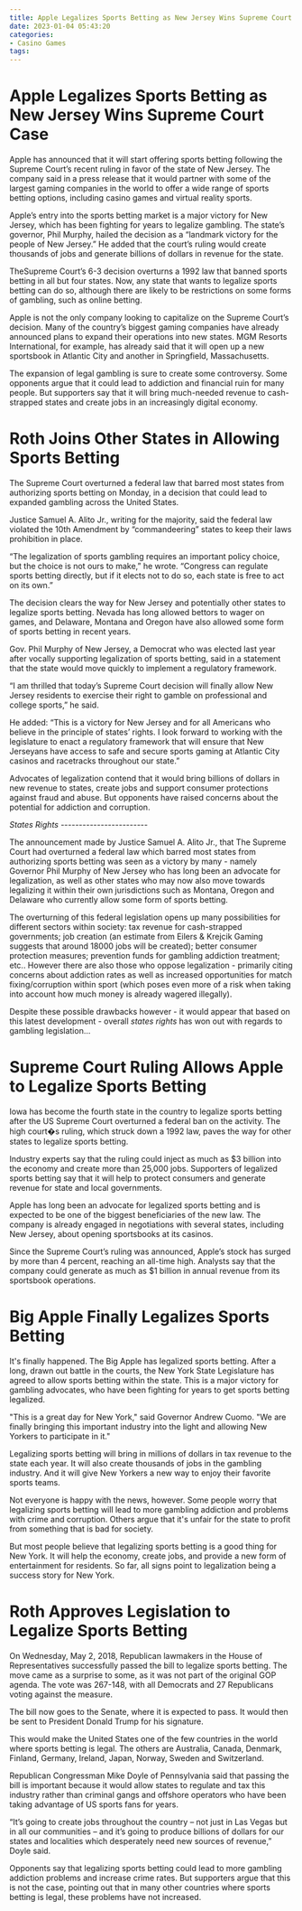 ```yaml
---
title: Apple Legalizes Sports Betting as New Jersey Wins Supreme Court Case
date: 2023-01-04 05:43:20
categories:
- Casino Games
tags:
---
```



#  Apple Legalizes Sports Betting as New Jersey Wins Supreme Court Case

Apple has announced that it will start offering sports betting following the Supreme Court’s recent ruling in favor of the state of New Jersey. The company said in a press release that it would partner with some of the largest gaming companies in the world to offer a wide range of sports betting options, including casino games and virtual reality sports.

Apple’s entry into the sports betting market is a major victory for New Jersey, which has been fighting for years to legalize gambling. The state’s governor, Phil Murphy, hailed the decision as a “landmark victory for the people of New Jersey.” He added that the court’s ruling would create thousands of jobs and generate billions of dollars in revenue for the state.

TheSupreme Court’s 6-3 decision overturns a 1992 law that banned sports betting in all but four states. Now, any state that wants to legalize sports betting can do so, although there are likely to be restrictions on some forms of gambling, such as online betting.

Apple is not the only company looking to capitalize on the Supreme Court’s decision. Many of the country’s biggest gaming companies have already announced plans to expand their operations into new states. MGM Resorts International, for example, has already said that it will open up a new sportsbook in Atlantic City and another in Springfield, Massachusetts.

The expansion of legal gambling is sure to create some controversy. Some opponents argue that it could lead to addiction and financial ruin for many people. But supporters say that it will bring much-needed revenue to cash-strapped states and create jobs in an increasingly digital economy.

#  Roth Joins Other States in Allowing Sports Betting

The Supreme Court overturned a federal law that barred most states from authorizing sports betting on Monday, in a decision that could lead to expanded gambling across the United States.

Justice Samuel A. Alito Jr., writing for the majority, said the federal law violated the 10th Amendment by “commandeering” states to keep their laws prohibition in place.

“The legalization of sports gambling requires an important policy choice, but the choice is not ours to make,” he wrote. “Congress can regulate sports betting directly, but if it elects not to do so, each state is free to act on its own.”

The decision clears the way for New Jersey and potentially other states to legalize sports betting. Nevada has long allowed bettors to wager on games, and Delaware, Montana and Oregon have also allowed some form of sports betting in recent years.

Gov. Phil Murphy of New Jersey, a Democrat who was elected last year after vocally supporting legalization of sports betting, said in a statement that the state would move quickly to implement a regulatory framework.

“I am thrilled that today’s Supreme Court decision will finally allow New Jersey residents to exercise their right to gamble on professional and college sports,” he said.

He added: “This is a victory for New Jersey and for all Americans who believe in the principle of states’ rights. I look forward to working with the legislature to enact a regulatory framework that will ensure that New Jerseyans have access to safe and secure sports gaming at Atlantic City casinos and racetracks throughout our state.”

Advocates of legalization contend that it would bring billions of dollars in new revenue to states, create jobs and support consumer protections against fraud and abuse. But opponents have raised concerns about the potential for addiction and corruption.


 *States Rights* ------------------------

 The announcement made by Justice Samuel A. Alito Jr., that The Supreme Court had overturned a federal law which barred most states from authorizing sports betting was seen as a victory by many - namely Governor Phil Murphy of New Jersey who has long been an advocate for legalization, as well as other states who may now also move towards legalizing it within their own jurisdictions such as Montana, Oregon and Delaware who currently allow some form of sports betting. 

 The overturning of this federal legislation opens up many possibilities for different sectors within society: tax revenue for cash-strapped governments; job creation (an estimate from Eilers & Krejcik Gaming suggests that around 18000 jobs will be created); better consumer protection measures; prevention funds for gambling addiction treatment; etc.. However there are also those who oppose legalization - primarily citing concerns about addiction rates as well as increased opportunities for match fixing/corruption within sport (which poses even more of a risk when taking into account how much money is already wagered illegally). 

 Despite these possible drawbacks however - it would appear that based on this latest development - overall *states rights* has won out with regards to gambling legislation...

#  Supreme Court Ruling Allows Apple to Legalize Sports Betting

Iowa has become the fourth state in the country to legalize sports betting after the US Supreme Court overturned a federal ban on the activity. The high court�s ruling, which struck down a 1992 law, paves the way for other states to legalize sports betting.

Industry experts say that the ruling could inject as much as $3 billion into the economy and create more than 25,000 jobs. Supporters of legalized sports betting say that it will help to protect consumers and generate revenue for state and local governments.

Apple has long been an advocate for legalized sports betting and is expected to be one of the biggest beneficiaries of the new law. The company is already engaged in negotiations with several states, including New Jersey, about opening sportsbooks at its casinos.

Since the Supreme Court’s ruling was announced, Apple’s stock has surged by more than 4 percent, reaching an all-time high. Analysts say that the company could generate as much as $1 billion in annual revenue from its sportsbook operations.

#  Big Apple Finally Legalizes Sports Betting

It's finally happened. The Big Apple has legalized sports betting. After a long, drawn out battle in the courts, the New York State Legislature has agreed to allow sports betting within the state. This is a major victory for gambling advocates, who have been fighting for years to get sports betting legalized.

"This is a great day for New York," said Governor Andrew Cuomo. "We are finally bringing this important industry into the light and allowing New Yorkers to participate in it."

Legalizing sports betting will bring in millions of dollars in tax revenue to the state each year. It will also create thousands of jobs in the gambling industry. And it will give New Yorkers a new way to enjoy their favorite sports teams.

Not everyone is happy with the news, however. Some people worry that legalizing sports betting will lead to more gambling addiction and problems with crime and corruption. Others argue that it's unfair for the state to profit from something that is bad for society.

But most people believe that legalizing sports betting is a good thing for New York. It will help the economy, create jobs, and provide a new form of entertainment for residents. So far, all signs point to legalization being a success story for New York.

#  Roth Approves Legislation to Legalize Sports Betting

On Wednesday, May 2, 2018, Republican lawmakers in the House of Representatives successfully passed the bill to legalize sports betting. The move came as a surprise to some, as it was not part of the original GOP agenda. The vote was 267-148, with all Democrats and 27 Republicans voting against the measure.

The bill now goes to the Senate, where it is expected to pass. It would then be sent to President Donald Trump for his signature.

This would make the United States one of the few countries in the world where sports betting is legal. The others are Australia, Canada, Denmark, Finland, Germany, Ireland, Japan, Norway, Sweden and Switzerland.

Republican Congressman Mike Doyle of Pennsylvania said that passing the bill is important because it would allow states to regulate and tax this industry rather than criminal gangs and offshore operators who have been taking advantage of US sports fans for years.

“It’s going to create jobs throughout the country – not just in Las Vegas but in all our communities – and it’s going to produce billions of dollars for our states and localities which desperately need new sources of revenue,” Doyle said.

Opponents say that legalizing sports betting could lead to more gambling addiction problems and increase crime rates. But supporters argue that this is not the case, pointing out that in many other countries where sports betting is legal, these problems have not increased.